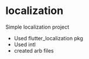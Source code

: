 # localization

Simple localization project
- Used flutter_localization pkg
- Used intl
- created arb files
